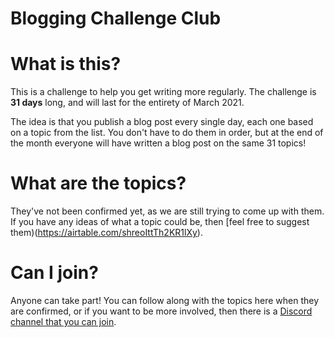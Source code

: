 # Blogging Challenge Club

# What is this?

This is a challenge to help you get writing more regularly. The challenge is **31 days** long, and will last for the entirety of March 2021.

The idea is that you publish a blog post every single day, each one based on a topic from the list. You don't have to do them in order, but at the end of the month everyone will have written a blog post on the same 31 topics!

# What are the topics?

They've not been confirmed yet, as we are still trying to come up with them. If you have any ideas of what a topic could be, then [feel free to suggest them)(https://airtable.com/shreoIttTh2KR1lXy).

# Can I join?

Anyone can take part! You can follow along with the topics here when they are confirmed, or if you want to be more involved, then there is a [Discord channel that you can join](http://bloggingclub.link).